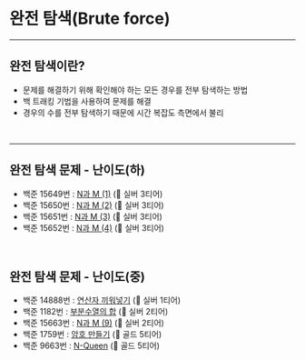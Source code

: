 # 완전 탐색(Brute force)

---
## 완전 탐색이란?
* 문제를 해결하기 위해 확인해야 하는 모든 경우를 전부 탐색하는 방법   
* 백 트래킹 기법을 사용하여 문제를 해결   
* 경우의 수를 전부 탐색하기 때문에 시간 복잡도 측면에서 불리   
</br>

---
## 완전 탐색 문제 - 난이도(하)
* 백준 15649번 : [N과 M (1)](https://www.acmicpc.net/problem/15649) (🥈 실버 3티어)
* 백준 15650번 : [N과 M (2)](https://www.acmicpc.net/problem/15650) (🥈 실버 3티어)
* 백준 15651번 : [N과 M (3)](https://www.acmicpc.net/problem/15651) (🥈 실버 3티어)
* 백준 15652번 : [N과 M (4)](https://www.acmicpc.net/problem/15652) (🥈 실버 3티어)
</br>

## 완전 탐색 문제 - 난이도(중)
* 백준 14888번 : [연산자 끼워넣기](https://www.acmicpc.net/problem/14888) (🥈 실버 1티어)
* 백준 1182번 : [부분수열의 합](https://www.acmicpc.net/problem/1182) (🥈 실버 2티어)
* 백준 15663번 : [N과 M (9)](https://www.acmicpc.net/problem/15663) (🥈 실버 2티어)
* 백준 1759번 : [암호 만들기](https://www.acmicpc.net/problem/1759) (🥇 골드 5티어)
* 백준 9663번 : [N-Queen](https://www.acmicpc.net/problem/9663) (🥇 골드 5티어)
</br>
